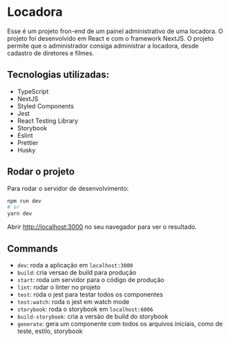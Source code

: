 # Locadora

Esse é um projeto fron-end de um painel administrativo de uma locadora. O projeto foi desenvolvido em React e com o framework NextJS. O projeto permite que o administrador consiga administrar a locadora, desde cadastro de diretores e filmes.

## Tecnologias utilizadas:

- TypeScript
- NextJS
- Styled Components
- Jest
- React Testing Library
- Storybook
- Eslint
- Prettier
- Husky

## Rodar o projeto

Para rodar o servidor de desenvolvimento:

```bash
npm run dev
# or
yarn dev
```

Abrir [http://localhost:3000](http://localhost:3000) no seu navegador para ver o resultado.

## Commands

- `dev`: roda a aplicação em `localhost:3000`
- `build`: cria versao de build para produção
- `start`: roda um servidor para o código de produção
- `lint`: rodar o linter no projeto
- `test`: roda o jest para testar todos os componentes
- `test:watch`: roda o jest em watch mode
- `storybook`: roda o storybook em `localhost:6006`
- `build-storybook`: cria a versão de build do storybook
- `generate`: gera um componente com todos os arquivos iniciais, como de teste, estilo, storybook
